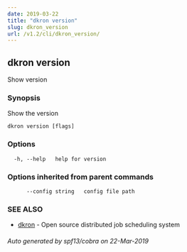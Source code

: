 ```yaml
---
date: 2019-03-22
title: "dkron version"
slug: dkron_version
url: /v1.2/cli/dkron_version/
---
```

## dkron version

Show version

### Synopsis

Show the version

```
dkron version [flags]
```

### Options

```
  -h, --help   help for version
```

### Options inherited from parent commands

```
      --config string   config file path
```

### SEE ALSO

* [dkron](/cli/dkron/)	 - Open source distributed job scheduling system

###### Auto generated by spf13/cobra on 22-Mar-2019
